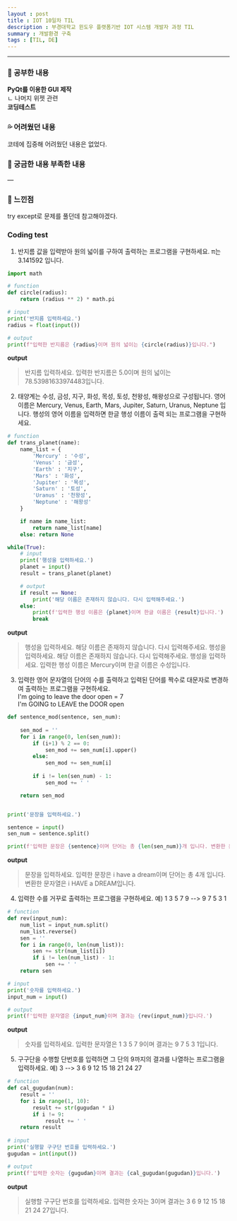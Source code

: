 ```yaml
---
layout : post
title : IOT 10일차 TIL
description : 부경대학교 윈도우 플랫폼기반 IOT 시스템 개발자 과정 TIL
summary : 개발환경 구축
tags : [TIL, DE]
---
```

  
-------------
   
   
### 📓 공부한 내용 

**PyQt를 이용한 GUI 제작**  
 ㄴ 나머지 위젯 관련  
**코딩테스트**

### 💦 어려웠던 내용 

코테에 집중해 어려웠던 내용은 없었다.
 
### 🧷 궁금한 내용  부족한 내용 

―

### 💬 느낀점 

try except로 문제를 풀던데 참고해야겠다.


### Coding test  

1. 반지름 값을 입력받아 원의 넓이를 구하여 출력하는 프로그램을 구현하세요. π는 3.141592 입니다.  

```python
import math

# function
def circle(radius):
    return (radius ** 2) * math.pi

# input
print('반지름 입력하세요.')
radius = float(input())

# output
print(f"입력한 반지름은 {radius}이며 원의 넓이는 {circle(radius)}입니다.")
```

**output**  
  > 반지름 입력하세요.
    입력한 반지름은 5.0이며 원의 넓이는 78.53981633974483입니다.
  
  
2. 태양계는 수성, 금성, 지구, 화성, 목성, 토성, 천왕성, 해왕성으로 구성됩니다. 영어 이름은 Mercury, Venus, Earth, Mars, Jupiter, Saturn, Uranus, Neptune 입니다. 행성의 영어 이름을 입력하면 한글 행성 이름이 출력 되는 프로그램을 구현하세요.

```python
# function
def trans_planet(name):
    name_list = {
        'Mercury' : '수성',
        'Venus' : '금성',
        'Earth' : '지구',
        'Mars' : '화성',
        'Jupiter' : '목성',
        'Saturn' : '토성',
        'Uranus' : '천왕성',
        'Neptune' : '해왕성'
    }

    if name in name_list:
        return name_list[name]
    else: return None

while(True):
    # input
    print('행성을 입력하세요.')
    planet = input()
    result = trans_planet(planet)

    # output
    if result == None:
        print('해당 이름은 존재하지 않습니다. 다시 입력해주세요.')
    else:
        print(f'입력한 행성 이름은 {planet}이며 한글 이름은 {result}입니다.')
        break
```
**output**  
  > 행성을 입력하세요.
  해당 이름은 존재하지 않습니다. 다시 입력해주세요.
  행성을 입력하세요.
  해당 이름은 존재하지 않습니다. 다시 입력해주세요.
  행성을 입력하세요.
  입력한 행성 이름은 Mercury이며 한글 이름은 수성입니다.

3. 입력한 영어 문자열의 단어의 수를 출력하고 입력된 단어를 짝수로 대문자로 변경하여 출력하는 프로그램을 구현하세요.  
  I'm going to leave the door open = 7  
  I'm GOING to LEAVE the DOOR open  

```python
def sentence_mod(sentence, sen_num):
    
    sen_mod = ''
    for i in range(0, len(sen_num)):
        if (i+1) % 2 == 0:
            sen_mod += sen_num[i].upper()
        else:
            sen_mod += sen_num[i]
        
        if i != len(sen_num) - 1:
            sen_mod += ' '

    return sen_mod


print('문장을 입력하세요.')

sentence = input()
sen_num = sentence.split()

print(f'입력한 문장은 {sentence}이며 단어는 총 {len(sen_num)}개 입니다. 변환한 문자열은 {sentence_mod(sentence, sen_num)}입니다.')
```
**output**
  > 문장을 입력하세요.
  입력한 문장은 i have a dream이며 단어는 총 4개 입니다. 변환한 문자열은 i HAVE a DREAM입니다.

4. 입력한 수를 거꾸로 출력하는 프로그램을 구현하세요. 예) 1 3 5 7 9 --> 9 7 5 3 1
```python
# function
def rev(input_num):
    num_list = input_num.split()
    num_list.reverse()
    sen = ''
    for i in range(0, len(num_list)):
        sen += str(num_list[i])
        if i != len(num_list) - 1:
            sen += ' '
    return sen

# input
print('숫자를 입력하세요.')
input_num = input()

# output
print(f'입력한 문자열은 {input_num}이며 결과는 {rev(input_num)}입니다.')
```
**output**
  > 숫자를 입력하세요.
  입력한 문자열은 1 3 5 7 9이며 결과는 9 7 5 3 1입니다.

5. 구구단을 수행할 단번호를 입력하면 그 단의 9까지의 결과를 나열하는 프로그램을 입력하세요. 예) 3 --> 3 6 9 12 15 18 21 24 27
```python
# function
def cal_gugudan(num):
    result = ''
    for i in range(1, 10):
        result += str(gugudan * i)
        if i != 9:
            result += ' '
    return result
    
# input
print('실행할 구구단 번호를 입력하세요.')
gugudan = int(input())

# output
print(f'입력한 숫자는 {gugudan}이며 결과는 {cal_gugudan(gugudan)}입니다.')
```
**output**
  > 실행할 구구단 번호를 입력하세요.
  입력한 숫자는 3이며 결과는 3 6 9 12 15 18 21 24 27입니다.
